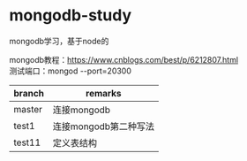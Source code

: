 # mongodb-study
mongodb学习，基于node的

mongodb教程：https://www.cnblogs.com/best/p/6212807.html   
测试端口：mongod --port=20300  

branch | remarks
---|---
master | 连接mongodb
test1 | 连接mongodb第二种写法
test11 | 定义表结构
